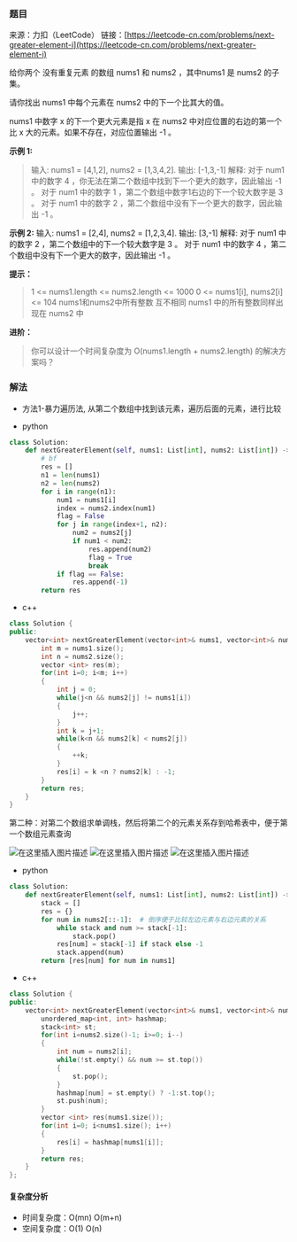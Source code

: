 ### 题目
来源：力扣（LeetCode）
链接：[https://leetcode-cn.com/problems/next-greater-element-i](https://leetcode-cn.com/problems/next-greater-element-i)

给你两个 没有重复元素 的数组 nums1 和 nums2 ，其中nums1 是 nums2 的子集。

请你找出 nums1 中每个元素在 nums2 中的下一个比其大的值。

nums1 中数字 x 的下一个更大元素是指 x 在 nums2 中对应位置的右边的第一个比 x 大的元素。如果不存在，对应位置输出 -1 。


**示例 1:**
> 输入: nums1 = [4,1,2], nums2 = [1,3,4,2].
> 输出: [-1,3,-1]
> 解释:
> 对于 num1 中的数字 4 ，你无法在第二个数组中找到下一个更大的数字，因此输出 -1 。
> 对于 num1 中的数字 1 ，第二个数组中数字1右边的下一个较大数字是 3 。
> 对于 num1 中的数字 2 ，第二个数组中没有下一个更大的数字，因此输出 -1 。

**示例 2:**
输入: nums1 = [2,4], nums2 = [1,2,3,4].
输出: [3,-1]
解释:
    对于 num1 中的数字 2 ，第二个数组中的下一个较大数字是 3 。
    对于 num1 中的数字 4 ，第二个数组中没有下一个更大的数字，因此输出 -1 。


**提示：**
>1 <= nums1.length <= nums2.length <= 1000
>0 <= nums1[i], nums2[i] <= 104
>nums1和nums2中所有整数 互不相同
>nums1 中的所有整数同样出现在 nums2 中


**进阶：**
> 你可以设计一个时间复杂度为 O(nums1.length + nums2.length) 的解决方案吗？


### 解法
* 方法1-暴力遍历法, 从第二个数组中找到该元素，遍历后面的元素，进行比较


* python
```python
class Solution:
    def nextGreaterElement(self, nums1: List[int], nums2: List[int]) -> List[int]:
        # bf
        res = []
        n1 = len(nums1)
        n2 = len(nums2)
        for i in range(n1):
            num1 = nums1[i]
            index = nums2.index(num1)
            flag = False
            for j in range(index+1, n2):
                num2 = nums2[j]
                if num1 < num2:
                    res.append(num2)
                    flag = True
                    break
            if flag == False:
                res.append(-1)
        return res
```
* c++
```c++
class Solution {
public:
    vector<int> nextGreaterElement(vector<int>& nums1, vector<int>& nums2) {
        int m = nums1.size();
        int n = nums2.size();
        vector <int> res(m);
        for(int i=0; i<m; i++)
        {
            int j = 0;
            while(j<n && nums2[j] != nums1[i])
            {
                j++;
            }
            int k = j+1;
            while(k<n && nums2[k] < nums2[j])
            {
                ++k;
            }
            res[i] = k <n ? nums2[k] : -1;
        }
        return res;
    }
}
```


第二种：对第二个数组求单调栈，然后将第二个的元素关系存到哈希表中，便于第一个数组元素查询

![在这里插入图片描述](https://img-blog.csdnimg.cn/0f46d720309e41cd8c98bed038cc60c8.png?x-oss-process=image/watermark,type_ZHJvaWRzYW5zZmFsbGJhY2s,shadow_50,text_Q1NETiBAdW5jbGVfbGw=,size_20,color_FFFFFF,t_70,g_se,x_16)
![在这里插入图片描述](https://img-blog.csdnimg.cn/e3f220ead62c4047b668dd2c42a9d447.png?x-oss-process=image/watermark,type_ZHJvaWRzYW5zZmFsbGJhY2s,shadow_50,text_Q1NETiBAdW5jbGVfbGw=,size_20,color_FFFFFF,t_70,g_se,x_16)
![在这里插入图片描述](https://img-blog.csdnimg.cn/1ac7f02fe62f4948aee3df9be54c3b23.png?x-oss-process=image/watermark,type_ZHJvaWRzYW5zZmFsbGJhY2s,shadow_50,text_Q1NETiBAdW5jbGVfbGw=,size_20,color_FFFFFF,t_70,g_se,x_16)



* python
```python
class Solution:
    def nextGreaterElement(self, nums1: List[int], nums2: List[int]) -> List[int]:
        stack = []
        res = {}
        for num in nums2[::-1]:  # 倒序便于比较左边元素与右边元素的关系
            while stack and num >= stack[-1]:
                stack.pop()
            res[num] = stack[-1] if stack else -1
            stack.append(num)
        return [res[num] for num in nums1]
```

* c++
```c++
class Solution {
public:
    vector<int> nextGreaterElement(vector<int>& nums1, vector<int>& nums2) {
        unordered_map<int, int> hashmap;
        stack<int> st;
        for(int i=nums2.size()-1; i>=0; i--)
        {
            int num = nums2[i];
            while(!st.empty() && num >= st.top())
            {
                st.pop();
            }
            hashmap[num] = st.empty() ? -1:st.top();
            st.push(num);
        }
        vector <int> res(nums1.size());
        for(int i=0; i<nums1.size(); i++)
        {
            res[i] = hashmap[nums1[i]];
        }
        return res;
    }
};
```


#### 复杂度分析
* 时间复杂度：O(mn)  O(m+n)
* 空间复杂度：O(1)    O(n)

